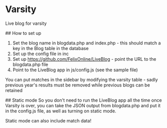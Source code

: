 # Varsity
Live blog for varsity

## How to set up

1. Set the blog name in blogdata.php and index.php - this should match a key in the Blog table in the database
2. Set up the config file in inc
3. Set up https://github.com/FelixOnline/LiveBlog - point the URL to the blogdata.php file
4. Point to the LiveBlog app in js/config.js (see the sample file)

You can put matches in the sidebar by modifying the varsity table - sadly previous year's results must be removed while previous blogs can be retained

## Static mode
So you don't need to run the LiveBlog app all the time once Varsity is over, you can take the JSON output from blogdata.php and put it in the config.js file, as well as turning on static mode.

Static mode can also include match data!
